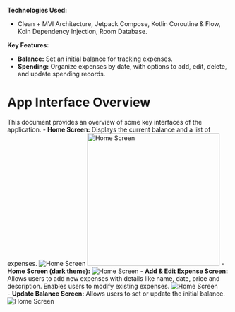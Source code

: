 **Technologies Used:** 
  - Clean + MVI Architecture, Jetpack Compose, Kotlin Coroutine & Flow, Koin Dependency Injection, Room Database.

    
****Key Features:****
  - **Balance:** Set an initial balance for tracking expenses.
  - **Spending:** Organize expenses by date, with options to add, edit, delete, and update spending records.



# App Interface Overview
This document provides an overview of some key interfaces of the application.
    - **Home Screen:** Displays the current balance and a list of expenses.
        ![Home Screen](images/IMG_overview_light.jpg)
        <img src="images/IMG_overview_light.jpg" alt="Home Screen" width="300">
    - **Home Screen (dark theme):**
        ![Home Screen](images/IMG_overview_dark.jpg)
    - **Add & Edit Expense Screen:** Allows users to add new expenses with details like name, date, price and description. Enables users to modify existing expenses.
        ![Home Screen](images/IMG_add.jpg)    
    - **Update Balance Screen:** Allows users to set or update the initial balance.
        ![Home Screen](images/IMG_update.jpg)
